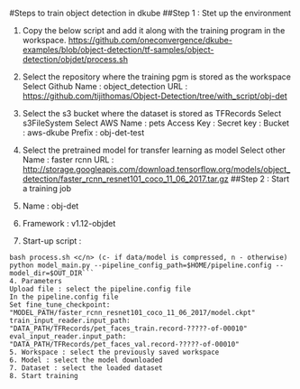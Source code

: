 #Steps to train object detection in dkube
##Step 1 : Stet up  the environment
1. Copy the below script and add it along with the training program in the workspace.
https://github.com/oneconvergence/dkube-examples/blob/object-detection/tf-samples/object-detection/objdet/process.sh

2. Select the repository where the training pgm is stored as the workspace
Select Github
Name : object_detection
URL : https://github.com/tijithomas/Object-Detection/tree/with_script/obj-det
3. Select the s3 bucket where the dataset is stored as TFRecords
Select s3FileSystem
Select AWS
Name : pets
Access Key :
Secret key :
Bucket : aws-dkube
Prefix : obj-det-test
4. Select the pretrained model for transfer learning as model
Select other
Name : faster rcnn
URL : http://storage.googleapis.com/download.tensorflow.org/models/object_detection/faster_rcnn_resnet101_coco_11_06_2017.tar.gz
##Step 2 : Start a training job
1. Name : obj-det
2. Framework : v1.12-objdet
3. Start-up script :
```export S3_REQUEST_TIMEOUT_MSEC=60000
bash process.sh <c/n> (c- if data/model is compressed, n - otherwise)
python model_main.py --pipeline_config_path=$HOME/pipeline.config --model_dir=$OUT_DIR```
4. Parameters
Upload file : select the pipeline.config file
In the pipeline.config file 
Set fine_tune_checkpoint: "MODEL_PATH/faster_rcnn_resnet101_coco_11_06_2017/model.ckpt"
train_input_reader.input_path: "DATA_PATH/TFRecords/pet_faces_train.record-?????-of-00010"
eval_input_reader.input_path: "DATA_PATH/TFRecords/pet_faces_val.record-?????-of-00010"
5. Workspace : select the previously saved workspace
6. Model : select the model downloaded
7. Dataset : select the loaded dataset
8. Start training


